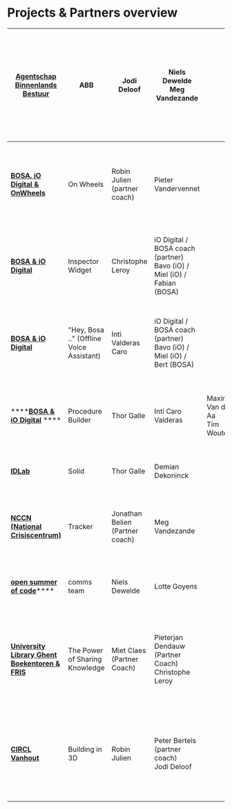 # Projects & Partners overview

| ****[**Agentschap Binnenlands Bestuur**](abb.md)****                           | ABB                                      | Jodi Deloof                     | <p>Niels Dewelde<br>Meg Vandezande</p>                                  |                                         | <p>Carlos Emiliano Ruiz Herrera<br>Julia van der Kris Senne Bels<br>Niamh Byl<br>Lenny Bontenakel<br>Griet Beyens<br>Thu Pham</p> |
| ------------------------------------------------------------------------------ | ---------------------------------------- | ------------------------------- | ----------------------------------------------------------------------- | --------------------------------------- | --------------------------------------------------------------------------------------------------------------------------------- |
| ****[**BOSA, iO Digital & OnWheels**](bosa-onwheels.md)****                    | On Wheels                                | Robin Julien (partner coach)    | Pieter Vandervennet                                                     |                                         | <p>Alexander Rebai<br>Andrews Leruth<br>Robin van der Linde<br>Rezaul Hassan</p>                                                  |
| ****[**BOSA & iO Digital**](inspector-widget.md)****                           | Inspector Widget                         | Christophe Leroy                | iO Digital / BOSA coach (partner) Bavo (iO) / Miel (iO) / Fabian (BOSA) |                                         | <p>Tischa Nyanguile Arthur Coenen Camilla Frison<br>Victor Vansteenkiste</p>                                                      |
| ****[**BOSA & iO Digital**](offline-voice-assistant.md)****                    | "Hey, Bosa .." (Offline Voice Assistant) | Inti Valderas Caro              | iO Digital / BOSA coach (partner) Bavo (iO) / Miel (iO) / Bert (BOSA)   |                                         | <p>Erinn Van der Sande<br>Ana Gagua<br>Frederik Stroobandt<br>Aurore van Hoorebeke</p>                                            |
| ****[**BOSA & iO Digital**](procedure-builder.md) ****                         | Procedure Builder                        | Thor Galle                      | Inti Caro Valderas                                                      | <p>Maxime Van der Aa<br>Tim Wouters</p> | <p>Cyrille Mathieu<br>Joanna Kalisz<br>Nicolay Camacho<br>Aglim Benli</p>                                                         |
| ****[**IDLab**](idlab.md)****                                                  | Solid                                    | Thor Galle                      | Demian Dekoninck                                                        |                                         | <p>Cat Catry<br>Abel de Bruijn<br>Matei Penca</p>                                                                                 |
| ****[**NCCN (National Crisiscentrum)**](nccn.md)****                           | Tracker                                  | Jonathan Belien (Partner coach) | Meg Vandezande                                                          |                                         | <p>Bo Robbrecht<br>Ben Stoffels<br>Florian Mazzeo<br>Joshua Moelmans</p>                                                          |
| [**open summer of code**](osoc.md)****                                         | comms team                               | Niels Dewelde                   | Lotte Goyens                                                            |                                         | <p>Britt Vanzegbroeck<br>Guilherme Chuna</p>                                                                                      |
| ****[**University Library Ghent Boekentoren & FRIS**](boekentoren-fris.md)**** | The Power of Sharing Knowledge           | Miet Claes (Partner Coach)      | <p>Pieterjan Dendauw (Partner Coach)<br>Christophe Leroy</p>            |                                         | <p>Fien Goeman<br>Chanel Frederix<br>Lyka Cabatay<br>Ava (Beatrice) Postelnicu Alba Lopez Gonzalez<br>Raman Talwar</p>            |
| ****[**CIRCL Vanhout**](CIRCL-Vanhout.md)****                                  | Building in 3D                           | Robin Julien                    | <p>Peter Bertels (partner coach)<br>Jodi Deloof</p>                     |                                         | <p>Lin de Huybrecht<br>Ilya Plyusnin<br>Emmeline Martens<br>Brent van Camp<br>Jorik Devreese</p>                                  |

